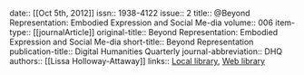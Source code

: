 date:: [[Oct 5th, 2012]]
issn:: 1938-4122
issue:: 2
title:: @Beyond Representation: Embodied Expression and Social Me-dia
volume:: 006
item-type:: [[journalArticle]]
original-title:: Beyond Representation: Embodied Expression and Social Me-dia
short-title:: Beyond Representation
publication-title:: Digital Humanities Quarterly
journal-abbreviation:: DHQ
authors:: [[Lissa Holloway-Attaway]]
links:: [Local library](zotero://select/groups/2386895/items/6H9V2HP7), [Web library](https://www.zotero.org/groups/2386895/items/6H9V2HP7)
